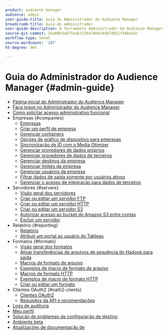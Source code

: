 ```yaml
---
product: audience manager
audience: admin
user-guide-title: Guia do Administrador do Audience Manager
breadcrumb-title: Guia do administrador
user-guide-description: A ferramenta Administrador do Audience Manager permite adicionar e configurar empresas, servidores, relatórios, formatos e usuários. Você também pode visualizar ou editar seu perfil pessoal.
source-git-commit: 25a00b3e877eab3136e70e924d87d011f44ba52c
workflow-type: tm+mt
source-wordcount: '187'
ht-degree: 96%

---
```



# Guia do Administrador do Audience Manager {#admin-guide}

+ [Página inicial do Administrador do Audience Manager](admin-home.md)
+ [Faça logon no Administrador do Audience Manager](admin-login.md)
+ [Como solicitar acesso administrativo funcional](admin-access.md)
+ Empresas {#companies}
   + [Empresas](companies/admin-companies-overview.md)
   + [Criar um perfil de empresa](companies/admin-manage-company-profiles.md)
   + [Gerenciar containers](companies/admin-manage-containers.md)
   + [Opções de gráfico de dispositivo para empresas](companies/admin-device-graph-options.md)
   + [Sincronização de ID com o Media Otimizer](companies/admin-amo-sync.md)
   + [Gerenciar provedores de dados próprios](companies/admin-first-party-providers.md)
   + [Gerenciar provedores de dados de terceiros](companies/admin-third-party-providers.md)
   + [Gerenciar destinos da empresa](companies/admin-manage-company-destinations.md)
   + [Gerenciar limites da empresa](companies/admin-company-limits.md)
   + [Gerenciar usuários da empresa](companies/admin-manage-company-users.md)
   + [Filtrar dados de saída somente por usuários ativos](companies/outbound-active-user-filter.md)
   + [Gerenciar o acesso de integração para dados de terceiros](companies/admin-manage-onboarding-access.md)
+ Servidores {#servers}
   + [Visão geral dos servidores](admin-servers/admin-servers.md)
   + [Criar ou editar um servidor FTP](admin-servers/create-ftp-server.md)
   + [Criar ou editar um servidor HTTP](admin-servers/create-http-server.md)
   + [Criar ou editar um servidor S3](admin-servers/create-s3-server.md)
   + [Autorizar acesso ao bucket do Amazon S3 entre contas](admin-servers/admin-authorize-s3-cross-bucket.md)
   + [Excluir um servidor](admin-servers/admin-delete-server.md)
+ Relatório {#reporting}
   + [Relatório](admin-reporting/admin-reporting-overview.md)
   + [Atribuir um portal ao usuário do Tableau](admin-reporting/admin-assign-tableau-user.md)
+ Formatos {#formats}
   + [Visão geral dos formatos](formats/formats.md)
   + [Ativar transferências de arquivos de sequência do Hadoop para saída](formats/enable-outbound-seq.md)
   + [Macros de formato de arquivo](formats/file-formats.md)
   + [Exemplos de macro de formato de arquivo](formats/file-format-examples.md)
   + [Macros de formato HTTP](formats/web-formats.md)
   + [Exemplos de macro de formato HTTP](formats/web-format-examples.md)
   + [Criar ou editar um formato](formats/admin-create-format.md)
+ Clientes OAuth2 {#oath2-clients}
   + [Clientes OAuth2](admin-oauth2/admin-oauth2-create-edit.md)
   + [Requisitos da API e recomendações](admin-oauth2/aam-admin-api-requirements.md)
+ [Logs de auditoria](admin-audit-logging.md)
+ [Meu perfil](admin-my-profile.md)
+ [Solução de problemas de configuração de destino](admin-destination-troubleshooting.md)
+ [Ambiente beta](admin-beta-environment.md)
+ [Atualizações de documentação de](admin-doc-updates.md)
